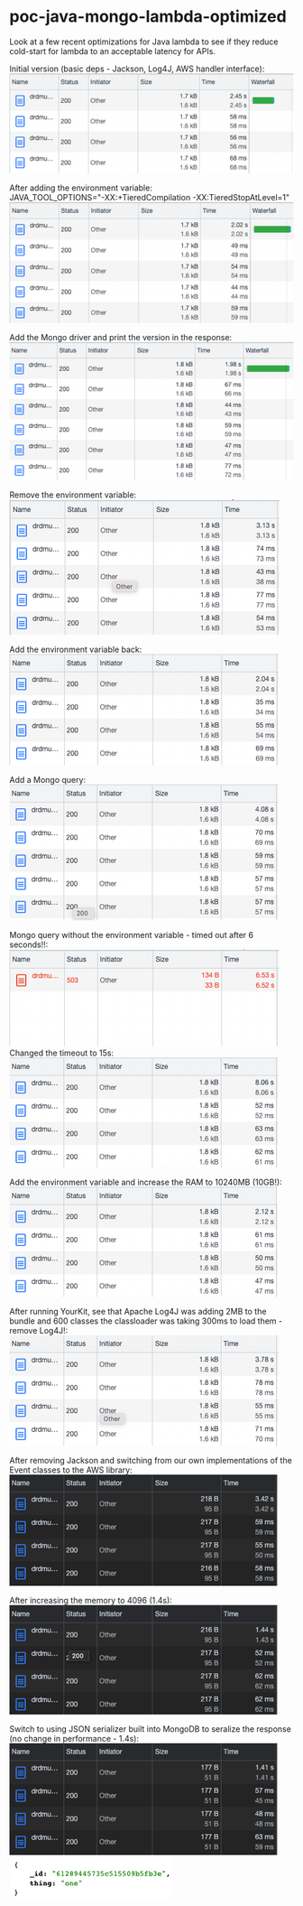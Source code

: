 # poc-java-mongo-lambda-optimized
Look at a few recent optimizations for Java lambda to see if they reduce cold-start for lambda to an acceptable latency for APIs.

Initial version (basic deps - Jackson, Log4J, AWS handler interface):  
![img.png](img.png)

After adding the environment variable:  
JAVA_TOOL_OPTIONS="-XX:+TieredCompilation -XX:TieredStopAtLevel=1"  
![img_1.png](img_1.png)

Add the Mongo driver and print the version in the response:  
![img_2.png](img_2.png)

Remove the environment variable:  
![img_3.png](img_3.png)

Add the environment variable back:  
![img_4.png](img_4.png)

Add a Mongo query:  
![img_5.png](img_5.png)

Mongo query without the environment variable - timed out after 6 seconds!!:  
![img_6.png](img_6.png)  
Changed the timeout to 15s:  
![img_7.png](img_7.png)

Add the environment variable and increase the RAM to 10240MB (10GB!):  
![img_8.png](img_8.png)

After running YourKit, see that Apache Log4J was adding 2MB to the bundle and 600 classes the classloader was taking 300ms to load them - remove Log4J!:  
![img_9.png](img_9.png)

After removing Jackson and switching from our own implementations of the Event classes to the AWS library:    
![img_10.png](img_10.png)

After increasing the memory to 4096 (1.4s):  
![img_11.png](img_11.png)

Switch to using JSON serializer built into MongoDB to seralize the response (no change in performance - 1.4s):  
![img_12.png](img_12.png)    
![img_13.png](img_13.png)  

